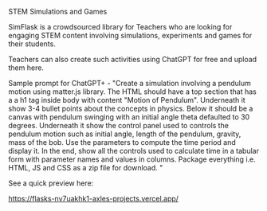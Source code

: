 STEM Simulations and Games

SimFlask is a crowdsourced library for Teachers who are looking for engaging STEM content involving simulations, experiments and games for their students.  

Teachers can also create such activities using ChatGPT for free and upload them here. 

Sample prompt for ChatGPT+ - "Create a simulation involving a pendulum motion using matter.js library. The HTML should have a top section
that has a a h1 tag inside body with content "Motion of Pendulum". Underneath it show 3-4 bullet points about the concepts in physics. Below it 
should be a canvas with pendulum swinging with an initial angle theta defaulted to 30 degrees. Underneath it show the control panel used to controls the 
pendulum motion such as initial angle, length of the pendulum, gravity, mass of the bob. Use the parameters to compute the time period and display it. In 
the end, show all the controls used to calculate time in a tabular form with parameter names and values in columns.  Package everything i.e. HTML, JS and CSS 
as a zip file for download. "

See a quick preview here:

https://flasks-nv7uakhk1-axles-projects.vercel.app/

